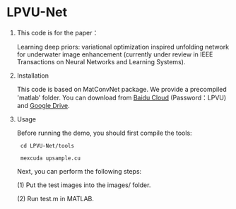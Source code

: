 # LPVU-Net

1. This code is for the paper：
   
   Learning deep priors: variational optimization inspired unfolding network for underwater image enhancement (currently under review in IEEE Transactions on Neural Networks and Learning Systems).

2. Installation

   This code is based on MatConvNet package. We provide a precompiled 'matlab' folder. You can download from [Baidu Cloud]( https://pan.baidu.com/s/1FPwMV58hdevJpKhsQ-1zOw?pwd=LPVU ) (Password：LPVU) and [Google Drive](https://drive.google.com/file/d/108ZjaqEIovvfRyVj4zIv0r5kurmxUv92/view?usp=drive_link).
   
   
3. Usage

   Before running the demo, you should first compile the tools:

        cd LPVU-Net/tools

        mexcuda upsample.cu
   
   Next, you can perform the following steps:
   
   (1) Put the test images into the images/ folder.
   
   (2) Run test.m in MATLAB.
